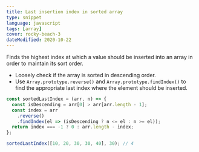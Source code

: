 ```yaml
---
title: Last insertion index in sorted array
type: snippet
language: javascript
tags: [array]
cover: rocky-beach-3
dateModified: 2020-10-22
---
```


Finds the highest index at which a value should be inserted into an array in order to maintain its sort order.

- Loosely check if the array is sorted in descending order.
- Use `Array.prototype.reverse()` and `Array.prototype.findIndex()` to find the appropriate last index where the element should be inserted.

```js
const sortedLastIndex = (arr, n) => {
  const isDescending = arr[0] > arr[arr.length - 1];
  const index = arr
    .reverse()
    .findIndex(el => (isDescending ? n <= el : n >= el));
  return index === -1 ? 0 : arr.length - index;
};

sortedLastIndex([10, 20, 30, 30, 40], 30); // 4
```
